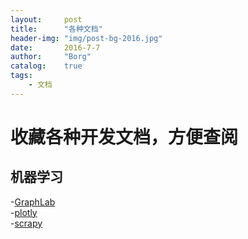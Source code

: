 ```yaml
---
layout: 	post
title:		"各种文档"
header-img:	"img/post-bg-2016.jpg"
date:		2016-7-7
author: 	"Borg"
catalog:	true
tags:
    - 文档
---  
```

# 收藏各种开发文档，方便查阅

## 机器学习  
-[GraphLab](https://turi.com/products/create/docs/index.html)  
-[plotly](https://plot.ly/)  
-[scrapy](http://doc.scrapy.org/en/1.0/)

